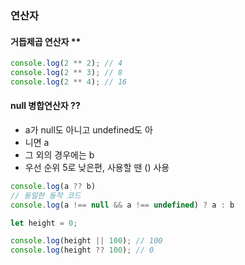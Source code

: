 ### 연산자

#### 거듭제곱 연산자 **

```javascript
console.log(2 ** 2); // 4
console.log(2 ** 3); // 8
console.log(2 ** 4); // 16
```



#### null 병합연산자 ??

- a가 null도 아니고 undefined도 아
- 니면 a
- 그 외의 경우에는 b
- 우선 순위 5로 낮은편, 사용할 땐 () 사용

```javascript
console.log(a ?? b)
// 동일한 동작 코드
console.log(a !== null && a !== undefined) ? a : b
```

```javascript
let height = 0;

console.log(height || 100); // 100
console.log(height ?? 100); // 0
```

